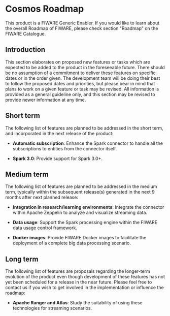 # Cosmos Roadmap

This product is a FIWARE Generic Enabler. If you would like to learn about the overall Roadmap of FIWARE, please check
section "Roadmap" on the FIWARE Catalogue.

## Introduction

This section elaborates on proposed new features or tasks which are expected to be added to the product in the
foreseeable future. There should be no assumption of a commitment to deliver these features on specific dates or in the
order given. The development team will be doing their best to follow the proposed dates and priorities, but please bear
in mind that plans to work on a given feature or task may be revised. All information is provided as a general guideline
only, and this section may be revised to provide newer information at any time.

## Short term

The following list of features are planned to be addressed in the short term, and incorporated in the next release of
the product:

-   **Automatic subscription**: Enhance the Spark connector to handle all the subscriptions to entities from the connector itself.

-   **Spark 3.0**: Provide support for Spark 3.0+.

## Medium term

The following list of features are planned to be addressed in the medium term, typically within the subsequent
release(s) generated in the next 9 months after next planned release:

-   **Integration in research/learning environments**: Integrate the connector within Apache Zeppelin to analyze and visualize streaming data.

-   **Data usage**: Support the Spark processing engine within the FIWARE data usage control framework.

-   **Docker images**: Provide FIWARE Docker images to facilitate the deployment of a complete big data processing
    scenario.
    

## Long term

The following list of features are proposals regarding the longer-term evolution of the product even though development
of these features has not yet been scheduled for a release in the near future. Please feel free to contact us if you
wish to get involved in the implementation or influence the roadmap:

-   **Apache Ranger and Atlas**: Study the suitability of using these technologies for streaming scenarios.

